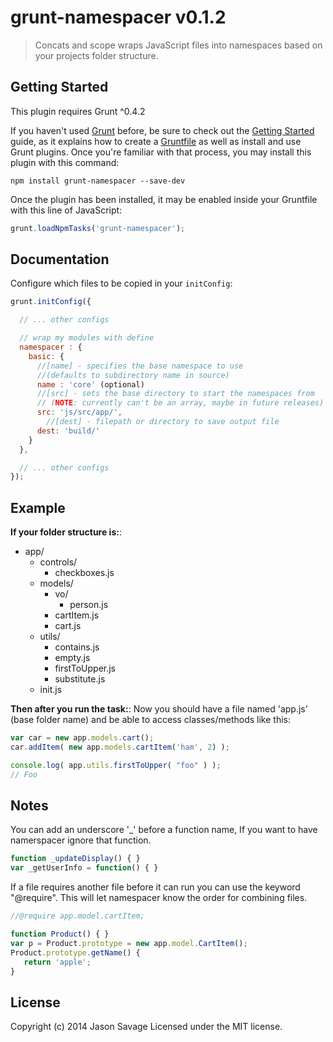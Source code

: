# grunt-namespacer v0.1.2

> Concats and scope wraps JavaScript files into namespaces based on your projects folder structure.

## Getting Started

This plugin requires Grunt ^0.4.2

If you haven't used [Grunt](http://gruntjs.com/) before, be sure to check out the [Getting Started](http://gruntjs.com/getting-started) guide, as it explains how to create a [Gruntfile](http://gruntjs.com/sample-gruntfile) as well as install and use Grunt plugins. Once you're familiar with that process, you may install this plugin with this command:

```Shell
npm install grunt-namespacer --save-dev
```

Once the plugin has been installed, it may be enabled inside your Gruntfile with this line of JavaScript:

```javascript
grunt.loadNpmTasks('grunt-namespacer');
```

## Documentation
Configure which files to be copied in your `initConfig`:

```javascript
grunt.initConfig({

  // ... other configs

  // wrap my modules with define
  namespacer : {
    basic: {
	  //[name] - specifies the base namespace to use
	  //(defaults to subdirectory name in source)
	  name : 'core' (optional)
	  //[src] - sets the base directory to start the namespaces from 
	  // (NOTE: currently can't be an array, maybe in future releases)
      src: 'js/src/app/',
		//[dest] - filepath or directory to save output file
      dest: 'build/'
    }
  },

  // ... other configs
});
```

## Example

**If your folder structure is:**:
* app/
	* controls/
		* checkboxes.js
	* models/
		* vo/
			* person.js
		* cartItem.js
		* cart.js
	* utils/
		* contains.js
		* empty.js
		* firstToUpper.js
		* substitute.js
	* init.js

**Then after you run the task:**: 
Now you should have a file named 'app.js' (base folder name) and be able to access classes/methods like this:

```javascript
var car = new app.models.cart();
car.addItem( new app.models.cartItem('ham', 2) );

console.log( app.utils.firstToUpper( "foo" ) );
// Foo
```

## Notes

You can add an underscore '_' before a function name, If you want to have namerspacer ignore that function.

```javascript
function _updateDisplay() { }
var _getUserInfo = function() { }
```

If a file requires another file before it can run you can use the keyword "@require". This will let namespacer know the order for combining files.
```javascript
//@require app.model.cartItem;

function Product() { } 
var p = Product.prototype = new app.model.CartItem();
Product.prototype.getName() {
   return 'apple';
}
```

## License

Copyright (c) 2014 Jason Savage
Licensed under the MIT license.